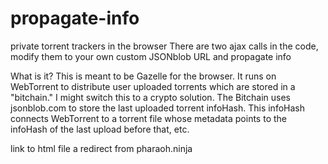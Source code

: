 # propagate-info
private torrent trackers in the browser
There are two ajax calls in the code, modify them to your own custom JSONblob URL and propagate info

What is it?
This is meant to be Gazelle for the browser. It runs on WebTorrent to distribute user uploaded torrents which are stored in a "bitchain." I might switch this to a crypto solution. The Bitchain uses jsonblob.com to store the last uploaded torrent infoHash. This infoHash connects WebTorrent to a torrent file whose metadata points to the infoHash of the last upload before that, etc.

link to html file a redirect from pharaoh.ninja
